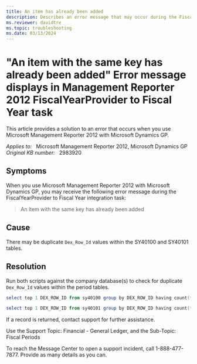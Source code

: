 ```yaml
---
title: An item has already been added
description: Describes an error message that may occur during the FiscalYearProvider to Fiscal Year task in Microsoft Management Reporter.
ms.reviewer: davidtre
ms.topic: troubleshooting
ms.date: 03/13/2024
---
```

# "An item with the same key has already been added" Error message displays in Management Reporter 2012 FiscalYearProvider to Fiscal Year task

This article provides a solution to an error that occurs when you use Microsoft Management Reporter 2012 with Microsoft Dynamics GP.

_Applies to:_ &nbsp; Microsoft Management Reporter 2012, Microsoft Dynamics GP  
_Original KB number:_ &nbsp; 2983920

## Symptoms

When you use Microsoft Management Reporter 2012 with Microsoft Dynamics GP, you may receive the following error message during the FiscalYearProvider to Fiscal Year integration task:

> An item with the same key has already been added

## Cause

There may be duplicate `Dex_Row_Id` values within the SY40100 and SY40101 tables.

## Resolution

Run both scripts against the company database(s) to check for duplicate `Dex_Row_Id` values within the period tables.

```powershell
select top 1 DEX_ROW_ID from sy40100 group by DEX_ROW_ID having count(*) > '1'
```

```powershell
select top 1 DEX_ROW_ID from sy40101 group by DEX_ROW_ID having count(*) > '1'
```

If a record is returned, contact support for further assistance.

Use the Support Topic: Financial - General Ledger, and the Sub-Topic: Fiscal Periods

To reach the Message Center to open a support incident, call 1-888-477-7877. Provide as many details as you can.
